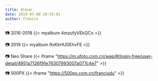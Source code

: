 ```yaml
---
title: Album
date: 2019-07-09 18:55:01
author: franics
---
```


:camera: 2016-2018
{{< myalbum 4mzufyVEkQCo >}}

:camera: 2019
{{< myalbum RxKkHUDEhvFE >}}

:camera: Neo Share
{{< iframe "https://m.ufoto.com.cn/wap/#/login-free/user-detail/4951a7126f91e76307993007a077c4e7" >}}

:camera: 500PX
{{< iframe "https://500px.com.cn/francisdu" >}}
